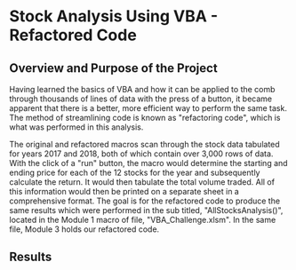# Stock Analysis Using VBA - Refactored Code
## Overview and Purpose of the Project
Having learned the basics of VBA and how it can be applied to the comb through thousands of lines of data with the press of a button, it became apparent that there is a better, more efficient way to perform the same task. The method of streamlining code is known as "refactoring code", which is what was performed in this analysis. 

The original and refactored macros scan through the stock data tabulated for years 2017 and 2018, both of which contain over 3,000 rows of data. With the click of a "run" button, the macro would determine the starting and ending price for each of the 12 stocks for the year and subsequently calculate the return. It would then tabulate the total volume traded. All of this information would then be printed on a separate sheet in a comprehensive format. The goal is for the refactored code to produce the same results which were performed in the sub titled, "AllStocksAnalysis()", located in the Module 1 macro of file, "VBA_Challenge.xlsm". In the same file, Module 3 holds our refactored code.
## Results
